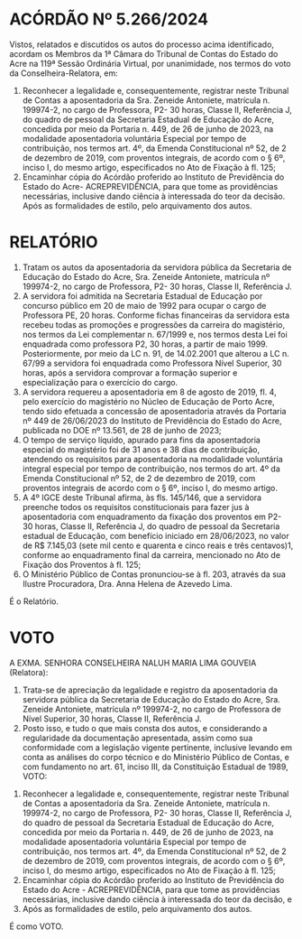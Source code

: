 # ACÓRDÃO Nº 5.266/2024

Vistos, relatados e discutidos os autos do processo acima identificado, acordam os Membros da 1ª Câmara do Tribunal de Contas do Estado do Acre na 119ª Sessão Ordinária Virtual, por unanimidade, nos termos do voto da Conselheira-Relatora, em:

1. Reconhecer a legalidade e, consequentemente, registrar neste Tribunal de Contas a aposentadoria da Sra. Zeneide Antoniete, matrícula n. 199974-2, no cargo de Professora, P2- 30 horas, Classe II, Referência J, do quadro de pessoal da Secretaria Estadual de Educação do Acre, concedida por meio da Portaria n. 449, de 26 de junho de 2023, na modalidade aposentadoria voluntária Especial por tempo de contribuição, nos termos art. 4º, da Emenda Constitucional nº 52, de 2 de dezembro de 2019, com proventos integrais, de acordo com o § 6º, inciso I, do mesmo artigo, especificados no Ato de Fixação à fl. 125;
2. Encaminhar cópia do Acórdão proferido ao Instituto de Previdência do Estado do Acre- ACREPREVIDÊNCIA, para que tome as providências necessárias, inclusive dando ciência à interessada do teor da decisão. Após as formalidades de estilo, pelo arquivamento dos autos.

# RELATÓRIO

1. Tratam os autos da aposentadoria da servidora pública da Secretaria de Educação do Estado do Acre, Sra. Zeneide Antoniete, matrícula nº 199974-2, no cargo de Professora, P2- 30 horas, Classe II, Referência J.
2. A servidora foi admitida na Secretaria Estadual de Educação por concurso público em 20 de maio de 1992 para ocupar o cargo de Professora PE, 20 horas. Conforme fichas financeiras da servidora esta recebeu todas as promoções e progressões da carreira do magistério, nos termos da Lei complementar n. 67/1999 e, nos termos desta Lei foi enquadrada como professora P2, 30 horas, a partir de maio 1999. Posteriormente, por meio da LC n. 91, de 14.02.2001 que alterou a LC n. 67/99 a servidora foi enquadrada como Professora Nível Superior, 30 horas, após a servidora comprovar a formação superior e especialização para o exercício do cargo.
3. A servidora requereu a aposentadoria em 8 de agosto de 2019, fl. 4, pelo exercício do magistério no Núcleo de Educação de Porto Acre, tendo sido efetuada a concessão de aposentadoria através da Portaria nº 449 de 26/06/2023 do Instituto de Previdência do Estado do Acre, publicada no DOE nº 13.561, de 28 de junho de 2023;
4. O tempo de serviço líquido, apurado para fins da aposentadoria especial do magistério foi de 31 anos e 38 dias de contribuição, atendendo os requisitos para aposentadoria na modalidade voluntária integral especial por tempo de contribuição, nos termos do art. 4º da Emenda Constitucional nº 52, de 2 de dezembro de 2019, com proventos integrais de acordo com o § 6º, inciso I, do mesmo artigo.
5. A 4º IGCE deste Tribunal afirma, às fls. 145/146, que a servidora preenche todos os requisitos constitucionais para fazer jus à aposentadoria com enquadramento da fixação dos proventos em P2- 30 horas, Classe II, Referência J, do quadro de pessoal da Secretaria estadual de Educação, com benefício iniciado em 28/06/2023, no valor de R$ 7.145,03 (sete mil cento e quarenta e cinco reais e três centavos)1, conforme ao enquadramento final da carreira, mencionado no Ato de Fixação dos Proventos à fl. 125;
6. O Ministério Público de Contas pronunciou-se à fl. 203, através da sua Ilustre Procuradora, Dra. Anna Helena de Azevedo Lima.

É o Relatório.

# VOTO

A EXMA. SENHORA CONSELHEIRA NALUH MARIA LIMA GOUVEIA (Relatora):

1. Trata-se de apreciação da legalidade e registro da aposentadoria da servidora pública da Secretaria de Educação do Estado do Acre, Sra. Zeneide Antoniete, matrícula nº 199974-2, no cargo de Professora de Nível Superior, 30 horas, Classe II, Referência J.
2. Posto isso, e tudo o que mais consta dos autos, e considerando a regularidade da documentação apresentada, assim como sua conformidade com a legislação vigente pertinente, inclusive levando em conta as análises do corpo técnico e do Ministério Público de Contas, e com fundamento no art. 61, inciso III, da Constituição Estadual de 1989, VOTO:

1) Reconhecer a legalidade e, consequentemente, registrar neste Tribunal de Contas a aposentadoria da Sra. Zeneide Antoniete, matrícula n. 199974-2, no cargo de Professora, P2- 30 horas, Classe II, Referência J, do quadro de pessoal da Secretaria Estadual de Educação do Acre, concedida por meio da Portaria n. 449, de 26 de junho de 2023, na modalidade aposentadoria voluntária Especial por tempo de contribuição, nos termos art. 4º, da Emenda Constitucional nº 52, de 2 de dezembro de 2019, com proventos integrais, de acordo com o § 6º, inciso I, do mesmo artigo, especificados no Ato de Fixação à fl. 125;
2) Encaminhar cópia do Acórdão proferido ao Instituto de Previdência do Estado do Acre - ACREPREVIDÊNCIA, para que tome as providências necessárias, inclusive dando ciência à interessada do teor da decisão, e
3) Após as formalidades de estilo, pelo arquivamento dos autos.

É como VOTO.
